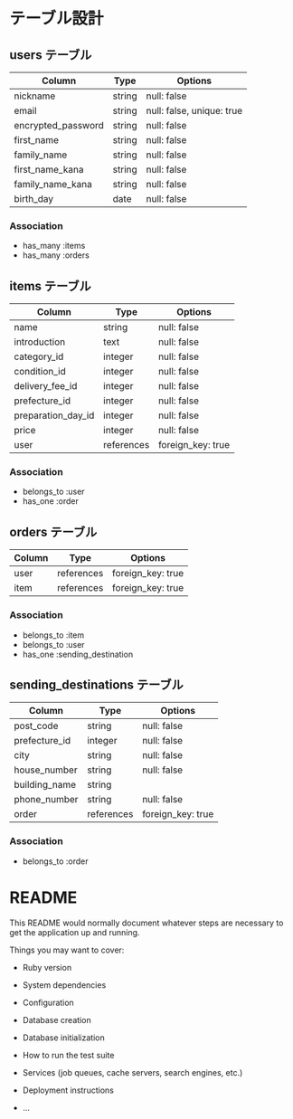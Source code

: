 # テーブル設計

## users テーブル
| Column              | Type         | Options                        |
| --------------------|--------------|--------------------------------|
| nickname            | string       | null: false                    |
| email               | string       | null: false, unique: true      |
| encrypted_password  | string       | null: false                    |
| first_name          | string       | null: false                    |
| family_name         | string       | null: false                    |
| first_name_kana     | string       | null: false                    |
| family_name_kana    | string       | null: false                    |
| birth_day           | date         | null: false                    |

### Association
- has_many :items
- has_many :orders


## items テーブル
| Column              | Type         | Options                        |
| --------------------| -------------|--------------------------------|
| name                | string       | null: false                    |
| introduction        | text         | null: false                    |
| category_id         | integer      | null: false                    |
| condition_id        | integer      | null: false                    |
| delivery_fee_id     | integer      | null: false                    |
| prefecture_id       | integer      | null: false                    |
| preparation_day_id  | integer      | null: false                    |
| price               | integer      | null: false                    |
| user                | references   | foreign_key: true              |

### Association
- belongs_to :user
- has_one :order


## orders テーブル
| Column              | Type         | Options                        |
| --------------------|--------------|--------------------------------|
| user                | references   |              foreign_key: true |
| item                | references   |              foreign_key: true |

### Association
- belongs_to :item
- belongs_to :user
- has_one :sending_destination


## sending_destinations テーブル
| Column              | Type         | Options                        |
| --------------------|--------------|--------------------------------|
| post_code           | string       | null: false                    |
| prefecture_id       | integer      | null: false                    |
| city                | string       | null: false                    |
| house_number        | string       | null: false                    |
| building_name       | string       |                                |
| phone_number        | string       | null: false                    |
| order               | references   | foreign_key: true              |

### Association
- belongs_to :order


# README

This README would normally document whatever steps are necessary to get the
application up and running.

Things you may want to cover:

* Ruby version

* System dependencies

* Configuration

* Database creation

* Database initialization

* How to run the test suite

* Services (job queues, cache servers, search engines, etc.)

* Deployment instructions

* ...

